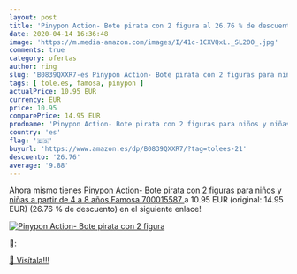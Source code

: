 ```yaml
---
layout: post
title: 'Pinypon Action- Bote pirata con 2 figura al 26.76 % de descuento'
date: 2020-04-14 16:36:48
image: 'https://m.media-amazon.com/images/I/41c-1CXVQxL._SL200_.jpg'
comments: true
category: ofertas
author: ring
slug: 'B0839QXXR7-es Pinypon Action- Bote pirata con 2 figuras para niños y...'
tags: [ tole.es, famosa, pinypon ]
actualPrice: 10.95 EUR
currency: EUR
price: 10.95
comparePrice: 14.95 EUR
prodname: 'Pinypon Action- Bote pirata con 2 figuras para niños y niñas a partir de 4 a 8 años   Famosa 700015587 '
country: 'es'
flag: '🇪🇸'
buyurl: 'https://www.amazon.es/dp/B0839QXXR7/?tag=tolees-21'
descuento: '26.76'
average: '9.88'
---
```


Ahora mismo tienes [Pinypon Action- Bote pirata con 2 figuras para niños y niñas a partir de 4 a 8 años   Famosa 700015587 ](https://www.amazon.es/dp/B0839QXXR7/?tag=tolees-21) a 10.95 EUR (original: 14.95 EUR) (26.76 %  de descuento) en el siguiente enlace!

[![Pinypon Action- Bote pirata con 2 figura](https://m.media-amazon.com/images/I/41c-1CXVQxL._SL200_.jpg)](https://www.amazon.es/dp/B0839QXXR7/?tag=tolees-21)

🔎:


[🛒 Visítala!!!](https://www.amazon.es/dp/B0839QXXR7/?tag=tolees-21)
